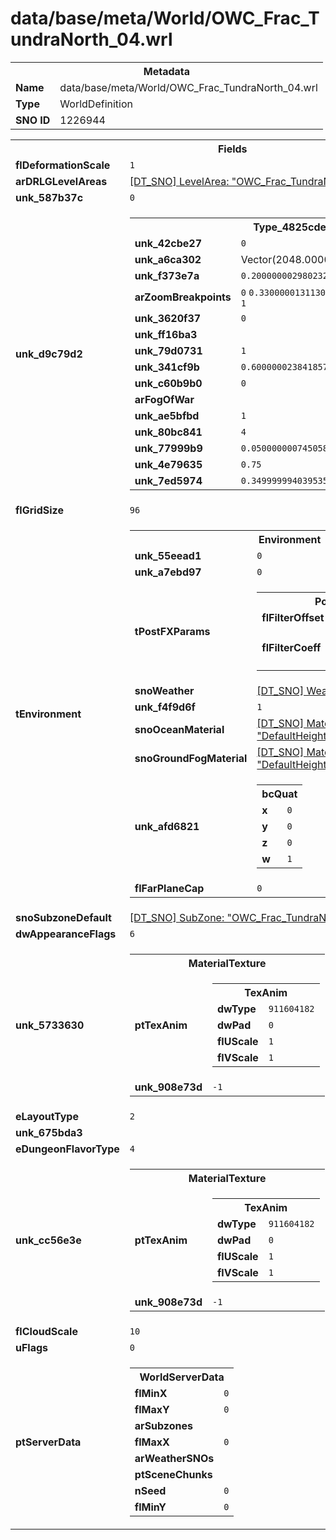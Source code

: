 <h1>data/base/meta/World/OWC_Frac_TundraNorth_04.wrl</h1><table><tr><th colspan="100%">Metadata</th></tr><tr><td><b>Name</b></td><td>data/base/meta/World/OWC_Frac_TundraNorth_04.wrl</td></tr><tr><td><b>Type</b></td><td>WorldDefinition</td></tr><tr><td><b>SNO ID</b></td><td>1226944</td></tr></table>

<table><tr><th colspan="100%">Fields</th></tr><tr><td><b>flDeformationScale</b></td><td><code>1</code></td></tr><tr><td><b>arDRLGLevelAreas</b></td><td><a href="..\LevelArea\OWC_Frac_TundraNorth_04.lvl">[DT_SNO] LevelArea: "OWC_Frac_TundraNorth_04"</a>
</td></tr><tr><td><b>unk_587b37c</b></td><td><code>0</code></td></tr><tr><td><b>unk_d9c79d2</b></td><td><table><tr><th colspan="100%">Type_4825cde</th></tr><tr><td><b>unk_42cbe27</b></td><td><code>0</code></td></tr><tr><td><b>unk_a6ca302</b></td><td>Vector(2048.000000, 2048.000000)</td></tr><tr><td><b>unk_f373e7a</b></td><td><code>0.20000000298023224</code></td></tr><tr><td><b>arZoomBreakpoints</b></td><td><code>0</code>
<code>0.33000001311302185</code>
<code>0.6600000262260437</code>
<code>1</code>
</td></tr><tr><td><b>unk_3620f37</b></td><td><code>0</code></td></tr><tr><td><b>unk_ff16ba3</b></td><td></td></tr><tr><td><b>unk_79d0731</b></td><td><code>1</code></td></tr><tr><td><b>unk_341cf9b</b></td><td><code>0.6000000238418579</code></td></tr><tr><td><b>unk_c60b9b0</b></td><td><code>0</code></td></tr><tr><td><b>arFogOfWar</b></td><td></td></tr><tr><td><b>unk_ae5bfbd</b></td><td><code>1</code></td></tr><tr><td><b>unk_80bc841</b></td><td><code>4</code></td></tr><tr><td><b>unk_77999b9</b></td><td><code>0.05000000074505806</code></td></tr><tr><td><b>unk_4e79635</b></td><td><code>0.75</code></td></tr><tr><td><b>unk_7ed5974</b></td><td><code>0.3499999940395355</code></td></tr></table>

</td></tr><tr><td><b>flGridSize</b></td><td><code>96</code></td></tr><tr><td><b>tEnvironment</b></td><td><table><tr><th colspan="100%">Environment</th></tr><tr><td><b>unk_55eead1</b></td><td><code>0</code></td></tr><tr><td><b>unk_a7ebd97</b></td><td><code>0</code></td></tr><tr><td><b>tPostFXParams</b></td><td><table><tr><th colspan="100%">PostFXParams</th></tr><tr><td><b>flFilterOffset</b></td><td><code>0.5</code>
<code>1.5</code>
<code>2.5</code>
<code>3.5</code>
</td></tr><tr><td><b>flFilterCoeff</b></td><td><code>0.5799999833106995</code>
<code>0.44999998807907104</code>
<code>0.27000001072883606</code>
<code>0.11999999731779099</code>
</td></tr></table>

</td></tr><tr><td><b>snoWeather</b></td><td><a href="..\Weather\weather_default.wth">[DT_SNO] Weather: "weather_default"</a></td></tr><tr><td><b>unk_f4f9d6f</b></td><td><code>1</code></td></tr><tr><td><b>snoOceanMaterial</b></td><td><a href="..\Material\DefaultHeightFieldOceanMaterial.mat">[DT_SNO] Material: "DefaultHeightFieldOceanMaterial"</a></td></tr><tr><td><b>snoGroundFogMaterial</b></td><td><a href="..\Material\DefaultHeightFieldGroundFogMaterial.mat">[DT_SNO] Material: "DefaultHeightFieldGroundFogMaterial"</a></td></tr><tr><td><b>unk_afd6821</b></td><td><table><tr><th colspan="100%">bcQuat</th></tr><tr><td><b>x</b></td><td><code>0</code></td></tr><tr><td><b>y</b></td><td><code>0</code></td></tr><tr><td><b>z</b></td><td><code>0</code></td></tr><tr><td><b>w</b></td><td><code>1</code></td></tr></table>

</td></tr><tr><td><b>flFarPlaneCap</b></td><td><code>0</code></td></tr></table>

</td></tr><tr><td><b>snoSubzoneDefault</b></td><td><a href="..\Subzone\OWC_Frac_TundraNorth_04.sbz">[DT_SNO] SubZone: "OWC_Frac_TundraNorth_04"</a></td></tr><tr><td><b>dwAppearanceFlags</b></td><td><code>6</code></td></tr><tr><td><b>unk_5733630</b></td><td><table><tr><th colspan="100%">MaterialTexture</th></tr><tr><td><b>ptTexAnim</b></td><td><table><tr><th colspan="100%">TexAnim</th></tr><tr><td><b>dwType</b></td><td><code>911604182</code></td></tr><tr><td><b>dwPad</b></td><td><code>0</code></td></tr><tr><td><b>flUScale</b></td><td><code>1</code></td></tr><tr><td><b>flVScale</b></td><td><code>1</code></td></tr></table>


</td></tr><tr><td><b>unk_908e73d</b></td><td><code>-1</code></td></tr></table>

</td></tr><tr><td><b>eLayoutType</b></td><td><code>2</code></td></tr><tr><td><b>unk_675bda3</b></td><td></td></tr><tr><td><b>eDungeonFlavorType</b></td><td><code>4</code></td></tr><tr><td><b>unk_cc56e3e</b></td><td><table><tr><th colspan="100%">MaterialTexture</th></tr><tr><td><b>ptTexAnim</b></td><td><table><tr><th colspan="100%">TexAnim</th></tr><tr><td><b>dwType</b></td><td><code>911604182</code></td></tr><tr><td><b>dwPad</b></td><td><code>0</code></td></tr><tr><td><b>flUScale</b></td><td><code>1</code></td></tr><tr><td><b>flVScale</b></td><td><code>1</code></td></tr></table>


</td></tr><tr><td><b>unk_908e73d</b></td><td><code>-1</code></td></tr></table>

</td></tr><tr><td><b>flCloudScale</b></td><td><code>10</code></td></tr><tr><td><b>uFlags</b></td><td><code>0</code></td></tr><tr><td><b>ptServerData</b></td><td><table><tr><th colspan="100%">WorldServerData</th></tr><tr><td><b>flMinX</b></td><td><code>0</code></td></tr><tr><td><b>flMaxY</b></td><td><code>0</code></td></tr><tr><td><b>arSubzones</b></td><td></td></tr><tr><td><b>flMaxX</b></td><td><code>0</code></td></tr><tr><td><b>arWeatherSNOs</b></td><td></td></tr><tr><td><b>ptSceneChunks</b></td><td></td></tr><tr><td><b>nSeed</b></td><td><code>0</code></td></tr><tr><td><b>flMinY</b></td><td><code>0</code></td></tr></table>


</td></tr></table>

